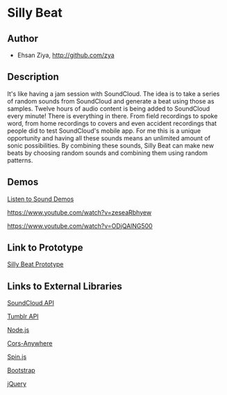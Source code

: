 # Silly Beat


## Author
- Ehsan Ziya, http://github.com/zya

## Description
It's like having a jam session with SoundCloud. The idea is to take a series of random sounds from SoundCloud and generate a beat using those as samples.
Twelve hours of audio content is being added to SoundCloud every minute! There is everything in there. From field recordings to spoke word, from home recordings to covers and even accident recordings that people did to test SoundCloud's mobile app. For me this is a unique opportunity and having all these sounds means an unlimited amount of sonic possibilities. By combining these sounds, Silly Beat can make new beats by choosing random sounds and combining them using random patterns.

## Demos

[Listen to Sound Demos](https://soundcloud.com/iamzya/sets/silly-beat/s-fvZRF "Beat Samples")


https://www.youtube.com/watch?v=zeseaRbhyew


https://www.youtube.com/watch?v=ODjQAlNG500


## Link to Prototype

[Silly Beat Prototype](http://zya.github.io/sillybeat/ "Silly Beat Prototype")

## Links to External Libraries

[SoundCloud API](http://developers.soundcloud.com/docs "SoundCloud API")

[Tumblr API](http://www.tumblr.com/docs/en/api/v2)

[Node.js](http://nodejs.org/ "Node.js")

[Cors-Anywhere](https://github.com/Rob--W/cors-anywhere/ "Cors-Anywhere")

[Spin.js](http://fgnass.github.io/spin.js/ "Spin.js")

[Bootstrap](http://www.getbootstrap.com "Bootstrap")

[jQuery](http://www.jquery.com "jQuery")




